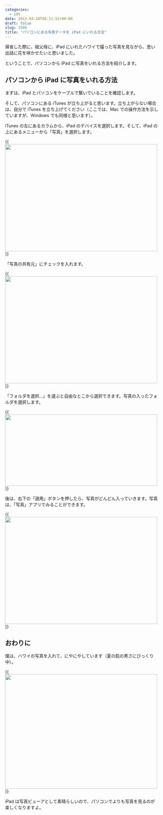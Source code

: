 ```yaml
---
categories:
  - iOS
date: 2012-04-28T08:11:52+09:00
draft: false
slug: 3566
title: "パソコンにある写真データを iPad にいれる方法"
---
```


帰省した際に、祖父母に、iPad にいれたハワイで撮った写真を見ながら、思い出話に花を咲かせたいと思いました。

ということで、パソコンから iPad に写真をいれる方法を紹介します。

## パソコンから iPad に写真をいれる方法

まずは、iPad とパソコンをケーブルで繋いでいることを確認します。

そして、パソコンにある iTunes が立ち上がると思います。立ち上がらない場合は、自分で iTunes を立ち上げてください（ここでは、Mac での操作方法を示していますが、Windows でも同様と思います）。

iTunes の左にあるカラムから、iPad のデバイスを選択します。そして、iPad の上にあるメニューから「写真」を選択します。

{{<img alt="" src="/images/2012/04/3566_1.png" width="500" height="351">}}

「写真の共有元」にチェックを入れます。

{{<img alt="" src="/images/2012/04/3566_2.png" width="500" height="351">}}

「フォルダを選択...」を選ぶと自由なとこから選択できます。写真の入ったフォルダを選択します。

{{<img alt="" src="/images/2012/04/3566_3.png" width="500" height="234">}}

後は、右下の「適用」ボタンを押したら、写真がどんどん入っていきます。写真は、「写真」アプリでみることができます。

{{<img alt="" src="/images/2012/04/3566_4.png" width="500" height="351">}}

## おわりに

僕は、ハワイの写真を入れて、にやにやしています（夏の肌の黒さにびっくり中）。

{{<img alt="" src="/images/2012/04/3566_5.png" width="500" height="375">}}

iPad は写真ビューアとして素晴らしいので、パソコンでよりも写真を見るのが楽しくなりますよ。
